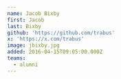 ```yaml
---
name: Jacob Bixby
first: Jacob
last: Bixby
github: 'https://github.com/trabus'
x: 'https://x.com/trabus'
image: jbixby.jpg
added: 2016-04-15T09:05:00.000Z
teams:
  - alumni
---
```

